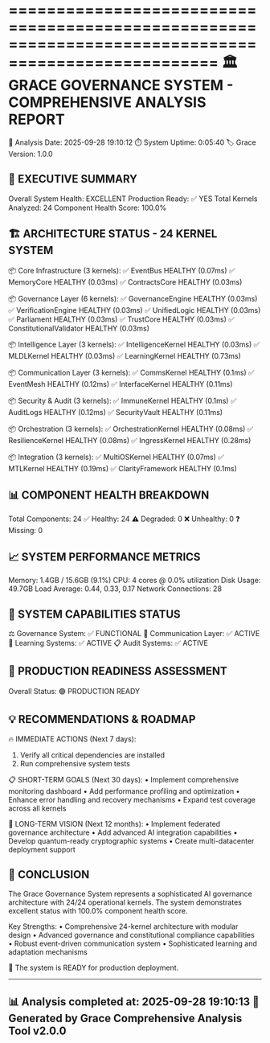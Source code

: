 
====================================================================================================
🏛️  GRACE GOVERNANCE SYSTEM - COMPREHENSIVE ANALYSIS REPORT
====================================================================================================

📅 Analysis Date: 2025-09-28 19:10:12
⏱️  System Uptime: 0:05:40
🏷️  Grace Version: 1.0.0

🎯 EXECUTIVE SUMMARY
--------------------------------------------------
Overall System Health: EXCELLENT
Production Ready: ✅ YES
Total Kernels Analyzed: 24
Component Health Score: 100.0%

🏗️  ARCHITECTURE STATUS - 24 KERNEL SYSTEM
--------------------------------------------------

📦 Core Infrastructure (3 kernels):
  ✅ EventBus             HEALTHY    (0.07ms)
  ✅ MemoryCore           HEALTHY    (0.03ms)
  ✅ ContractsCore        HEALTHY    (0.03ms)


📦 Governance Layer (6 kernels):
  ✅ GovernanceEngine     HEALTHY    (0.03ms)
  ✅ VerificationEngine   HEALTHY    (0.03ms)
  ✅ UnifiedLogic         HEALTHY    (0.03ms)
  ✅ Parliament           HEALTHY    (0.03ms)
  ✅ TrustCore            HEALTHY    (0.03ms)
  ✅ ConstitutionalValidator HEALTHY    (0.03ms)


📦 Intelligence Layer (3 kernels):
  ✅ IntelligenceKernel   HEALTHY    (0.03ms)
  ✅ MLDLKernel           HEALTHY    (0.03ms)
  ✅ LearningKernel       HEALTHY    (0.73ms)


📦 Communication Layer (3 kernels):
  ✅ CommsKernel          HEALTHY    (0.1ms)
  ✅ EventMesh            HEALTHY    (0.12ms)
  ✅ InterfaceKernel      HEALTHY    (0.11ms)


📦 Security & Audit (3 kernels):
  ✅ ImmuneKernel         HEALTHY    (0.1ms)
  ✅ AuditLogs            HEALTHY    (0.12ms)
  ✅ SecurityVault        HEALTHY    (0.11ms)


📦 Orchestration (3 kernels):
  ✅ OrchestrationKernel  HEALTHY    (0.08ms)
  ✅ ResilienceKernel     HEALTHY    (0.08ms)
  ✅ IngressKernel        HEALTHY    (0.28ms)


📦 Integration (3 kernels):
  ✅ MultiOSKernel        HEALTHY    (0.07ms)
  ✅ MTLKernel            HEALTHY    (0.19ms)
  ✅ ClarityFramework     HEALTHY    (0.1ms)


📊 COMPONENT HEALTH BREAKDOWN
--------------------------------------------------
Total Components: 24
✅ Healthy: 24
⚠️  Degraded: 0 
❌ Unhealthy: 0
❓ Missing: 0

📈 SYSTEM PERFORMANCE METRICS
--------------------------------------------------
Memory: 1.4GB / 15.6GB (9.1%)
CPU: 4 cores @ 0.0% utilization
Disk Usage: 49.7GB
Load Average: 0.44, 0.33, 0.17
Network Connections: 28

🔧 SYSTEM CAPABILITIES STATUS
--------------------------------------------------
⚖️  Governance System: ✅ FUNCTIONAL
📡 Communication Layer: ✅ ACTIVE 
🧠 Learning Systems: ✅ ACTIVE
📋 Audit Systems: ✅ ACTIVE

🚀 PRODUCTION READINESS ASSESSMENT
--------------------------------------------------
Overall Status: 🟢 PRODUCTION READY


💡 RECOMMENDATIONS & ROADMAP
--------------------------------------------------

🔥 IMMEDIATE ACTIONS (Next 7 days):
  1. Verify all critical dependencies are installed
  1. Run comprehensive system tests

📋 SHORT-TERM GOALS (Next 30 days):
  • Implement comprehensive monitoring dashboard
  • Add performance profiling and optimization
  • Enhance error handling and recovery mechanisms
  • Expand test coverage across all kernels

🔮 LONG-TERM VISION (Next 12 months):
  • Implement federated governance architecture
  • Add advanced AI integration capabilities
  • Develop quantum-ready cryptographic systems
  • Create multi-datacenter deployment support


🏁 CONCLUSION
--------------------------------------------------
The Grace Governance System represents a sophisticated AI governance architecture 
with 24/24 operational kernels. The system demonstrates 
excellent status with 100.0% component health score.

Key Strengths:
• Comprehensive 24-kernel architecture with modular design
• Advanced governance and constitutional compliance capabilities  
• Robust event-driven communication system
• Sophisticated learning and adaptation mechanisms

🎯 The system is READY for production deployment.

----------------------------------------------------------------------------------------------------
📊 Analysis completed at: 2025-09-28 19:10:13
🔧 Generated by Grace Comprehensive Analysis Tool v2.0.0
----------------------------------------------------------------------------------------------------
